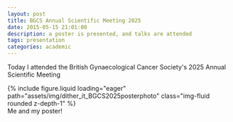 ```yaml
---
layout: post
title: BGCS Annual Scientific Meeting 2025
date: 2015-05-15 21:01:00
description: a poster is presented, and talks are attended
tags: presentation
categories: academic
---
```


Today I attended the British Gynaecological Cancer Society's 2025 Annual Scientific Meeting

<div class="row mt-3">
    <div class="col-sm mt-3 mt-md-0">
        {% include figure.liquid loading="eager" path="assets/img/dither_it_BGCS2025posterphoto" class="img-fluid rounded z-depth-1" %}
    </div>
</div>
<div class="caption">
    Me and my poster!
</div>

